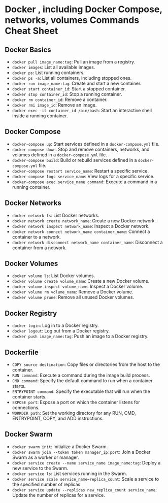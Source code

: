 # Docker , including Docker Compose, networks, volumes Commands Cheat Sheet

## Docker Basics

- `docker pull image_name:tag`: Pull an image from a registry.
- `docker images`: List all available images.
- `docker ps`: List running containers.
- `docker ps -a`: List all containers, including stopped ones.
- `docker run image_name:tag`: Create and start a new container.
- `docker start container_id`: Start a stopped container.
- `docker stop container_id`: Stop a running container.
- `docker rm container_id`: Remove a container.
- `docker rmi image_id`: Remove an image.
- `docker exec -it container_id /bin/bash`: Start an interactive shell inside a running container.

## Docker Compose

- `docker-compose up`: Start services defined in a `docker-compose.yml` file.
- `docker-compose down`: Stop and remove containers, networks, and volumes defined in a `docker-compose.yml` file.
- `docker-compose build`: Build or rebuild services defined in a `docker-compose.yml` file.
- `docker-compose restart service_name`: Restart a specific service.
- `docker-compose logs service_name`: View logs for a specific service.
- `docker-compose exec service_name command`: Execute a command in a running container.

## Docker Networks

- `docker network ls`: List Docker networks.
- `docker network create network_name`: Create a new Docker network.
- `docker network inspect network_name`: Inspect a Docker network.
- `docker network connect network_name container_name`: Connect a container to a network.
- `docker network disconnect network_name container_name`: Disconnect a container from a network.

## Docker Volumes

- `docker volume ls`: List Docker volumes.
- `docker volume create volume_name`: Create a new Docker volume.
- `docker volume inspect volume_name`: Inspect a Docker volume.
- `docker volume rm volume_name`: Remove a Docker volume.
- `docker volume prune`: Remove all unused Docker volumes.

## Docker Registry

- `docker login`: Log in to a Docker registry.
- `docker logout`: Log out from a Docker registry.
- `docker push image_name:tag`: Push an image to a Docker registry.

## Dockerfile

- `COPY source destination`: Copy files or directories from the host to the container.
- `RUN command`: Execute a command during the image build process.
- `CMD command`: Specify the default command to run when a container starts.
- `ENTRYPOINT command`: Specify the executable that will run when the container starts.
- `EXPOSE port`: Expose a port on which the container listens for connections.
- `WORKDIR path`: Set the working directory for any RUN, CMD, ENTRYPOINT, COPY, and ADD instructions.

## Docker Swarm

- `docker swarm init`: Initialize a Docker Swarm.
- `docker swarm join --token token manager_ip:port`: Join a Docker Swarm as a worker or manager.
- `docker service create --name service_name image_name:tag`: Deploy a new service to the Swarm.
- `docker service ls`: List services running in the Swarm.
- `docker service scale service_name=replica_count`: Scale a service to the specified number of replicas.
- `docker service update --replicas new_replica_count service_name`: Update the number of replicas for a service.

